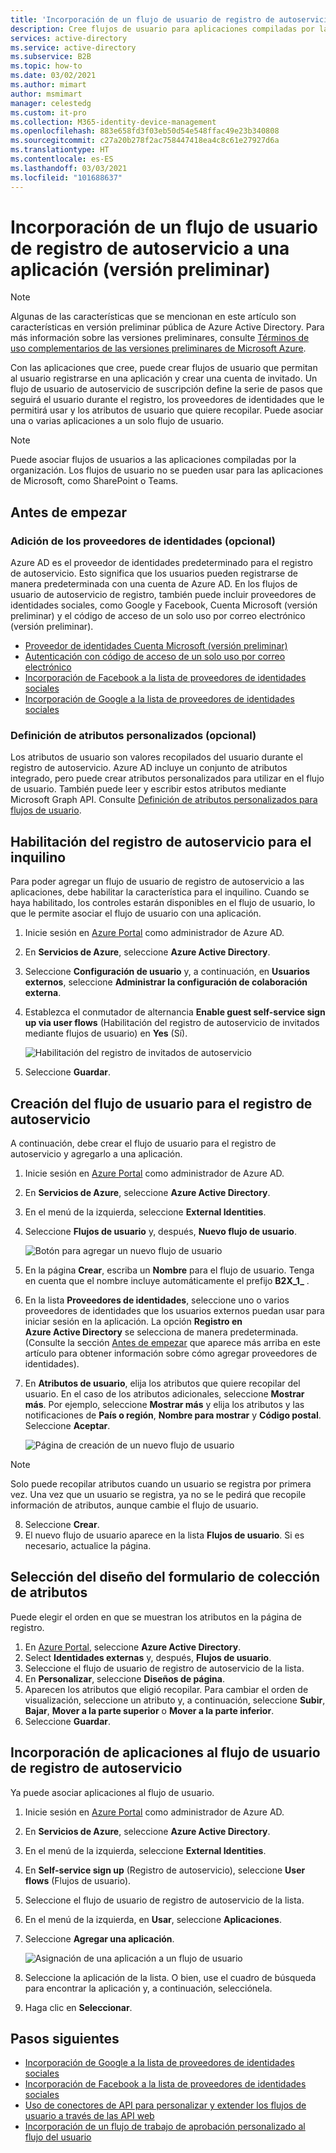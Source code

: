 ```yaml
---
title: 'Incorporación de un flujo de usuario de registro de autoservicio: Azure AD'
description: Cree flujos de usuario para aplicaciones compiladas por la organización. Después, los usuarios que visitan esa aplicación pueden obtener una cuenta de invitado con las opciones configuradas en el flujo de usuario.
services: active-directory
ms.service: active-directory
ms.subservice: B2B
ms.topic: how-to
ms.date: 03/02/2021
ms.author: mimart
author: msmimart
manager: celestedg
ms.custom: it-pro
ms.collection: M365-identity-device-management
ms.openlocfilehash: 883e658fd3f03eb50d54e548ffac49e23b340808
ms.sourcegitcommit: c27a20b278f2ac758447418ea4c8c61e27927d6a
ms.translationtype: HT
ms.contentlocale: es-ES
ms.lasthandoff: 03/03/2021
ms.locfileid: "101688637"
---
```

# <a name="add-a-self-service-sign-up-user-flow-to-an-app-preview"></a>Incorporación de un flujo de usuario de registro de autoservicio a una aplicación (versión preliminar)

> [!NOTE]
> Algunas de las características que se mencionan en este artículo son características en versión preliminar pública de Azure Active Directory. Para más información sobre las versiones preliminares, consulte [Términos de uso complementarios de las versiones preliminares de Microsoft Azure](https://azure.microsoft.com/support/legal/preview-supplemental-terms/).

Con las aplicaciones que cree, puede crear flujos de usuario que permitan al usuario registrarse en una aplicación y crear una cuenta de invitado. Un flujo de usuario de autoservicio de suscripción define la serie de pasos que seguirá el usuario durante el registro, los proveedores de identidades que le permitirá usar y los atributos de usuario que quiere recopilar. Puede asociar una o varias aplicaciones a un solo flujo de usuario.

> [!NOTE]
> Puede asociar flujos de usuarios a las aplicaciones compiladas por la organización. Los flujos de usuario no se pueden usar para las aplicaciones de Microsoft, como SharePoint o Teams.

## <a name="before-you-begin"></a>Antes de empezar

### <a name="add-identity-providers-optional"></a>Adición de los proveedores de identidades (opcional)

Azure AD es el proveedor de identidades predeterminado para el registro de autoservicio. Esto significa que los usuarios pueden registrarse de manera predeterminada con una cuenta de Azure AD. En los flujos de usuario de autoservicio de registro, también puede incluir proveedores de identidades sociales, como Google y Facebook, Cuenta Microsoft (versión preliminar) y el código de acceso de un solo uso por correo electrónico (versión preliminar).

- [Proveedor de identidades Cuenta Microsoft (versión preliminar)](microsoft-account.md)
- [Autenticación con código de acceso de un solo uso por correo electrónico](one-time-passcode.md)
- [Incorporación de Facebook a la lista de proveedores de identidades sociales](facebook-federation.md)
- [Incorporación de Google a la lista de proveedores de identidades sociales](google-federation.md)

### <a name="define-custom-attributes-optional"></a>Definición de atributos personalizados (opcional)

Los atributos de usuario son valores recopilados del usuario durante el registro de autoservicio. Azure AD incluye un conjunto de atributos integrado, pero puede crear atributos personalizados para utilizar en el flujo de usuario. También puede leer y escribir estos atributos mediante Microsoft Graph API. Consulte [Definición de atributos personalizados para flujos de usuario](user-flow-add-custom-attributes.md).

## <a name="enable-self-service-sign-up-for-your-tenant"></a>Habilitación del registro de autoservicio para el inquilino

Para poder agregar un flujo de usuario de registro de autoservicio a las aplicaciones, debe habilitar la característica para el inquilino. Cuando se haya habilitado, los controles estarán disponibles en el flujo de usuario, lo que le permite asociar el flujo de usuario con una aplicación.

1. Inicie sesión en [Azure Portal](https://portal.azure.com) como administrador de Azure AD.
2. En **Servicios de Azure**, seleccione **Azure Active Directory**.
3. Seleccione **Configuración de usuario** y, a continuación, en **Usuarios externos**, seleccione **Administrar la configuración de colaboración externa**.
4. Establezca el conmutador de alternancia **Enable guest self-service sign up via user flows** (Habilitación del registro de autoservicio de invitados mediante flujos de usuario) en **Yes** (Sí).

   ![Habilitación del registro de invitados de autoservicio](media/self-service-sign-up-user-flow/enable-self-service-sign-up.png)
5. Seleccione **Guardar**.
## <a name="create-the-user-flow-for-self-service-sign-up"></a>Creación del flujo de usuario para el registro de autoservicio

A continuación, debe crear el flujo de usuario para el registro de autoservicio y agregarlo a una aplicación.

1. Inicie sesión en [Azure Portal](https://portal.azure.com) como administrador de Azure AD.
2. En **Servicios de Azure**, seleccione **Azure Active Directory**.
3. En el menú de la izquierda, seleccione **External Identities**.
4. Seleccione **Flujos de usuario** y, después, **Nuevo flujo de usuario**.

   ![Botón para agregar un nuevo flujo de usuario](media/self-service-sign-up-user-flow/new-user-flow.png)

5. En la página **Crear**, escriba un **Nombre** para el flujo de usuario. Tenga en cuenta que el nombre incluye automáticamente el prefijo **B2X_1_** .
6. En la lista **Proveedores de identidades**, seleccione uno o varios proveedores de identidades que los usuarios externos puedan usar para iniciar sesión en la aplicación. La opción **Registro en Azure Active Directory** se selecciona de manera predeterminada. (Consulte la sección [Antes de empezar](#before-you-begin) que aparece más arriba en este artículo para obtener información sobre cómo agregar proveedores de identidades).
7. En **Atributos de usuario**, elija los atributos que quiere recopilar del usuario. En el caso de los atributos adicionales, seleccione **Mostrar más**. Por ejemplo, seleccione **Mostrar más** y elija los atributos y las notificaciones de **País o región**, **Nombre para mostrar** y **Código postal**. Seleccione **Aceptar**.

   ![Página de creación de un nuevo flujo de usuario](media/self-service-sign-up-user-flow/create-user-flow.png)

> [!NOTE]
> Solo puede recopilar atributos cuando un usuario se registra por primera vez. Una vez que un usuario se registra, ya no se le pedirá que recopile información de atributos, aunque cambie el flujo de usuario.

8. Seleccione **Crear**.
9. El nuevo flujo de usuario aparece en la lista **Flujos de usuario**. Si es necesario, actualice la página.

## <a name="select-the-layout-of-the-attribute-collection-form"></a>Selección del diseño del formulario de colección de atributos

Puede elegir el orden en que se muestran los atributos en la página de registro. 

1. En [Azure Portal](https://portal.azure.com), seleccione **Azure Active Directory**.
2. Select **Identidades externas** y, después, **Flujos de usuario**.
3. Seleccione el flujo de usuario de registro de autoservicio de la lista.
4. En **Personalizar**, seleccione **Diseños de página**.
5. Aparecen los atributos que eligió recopilar. Para cambiar el orden de visualización, seleccione un atributo y, a continuación, seleccione **Subir**, **Bajar**, **Mover a la parte superior** o **Mover a la parte inferior**.
6. Seleccione **Guardar**.

## <a name="add-applications-to-the-self-service-sign-up-user-flow"></a>Incorporación de aplicaciones al flujo de usuario de registro de autoservicio

Ya puede asociar aplicaciones al flujo de usuario.

1. Inicie sesión en [Azure Portal](https://portal.azure.com) como administrador de Azure AD.
2. En **Servicios de Azure**, seleccione **Azure Active Directory**.
3. En el menú de la izquierda, seleccione **External Identities**.
4. En **Self-service sign up** (Registro de autoservicio), seleccione **User flows** (Flujos de usuario).
5. Seleccione el flujo de usuario de registro de autoservicio de la lista.
6. En el menú de la izquierda, en **Usar**, seleccione **Aplicaciones**.
7. Seleccione **Agregar una aplicación**.

   ![Asignación de una aplicación a un flujo de usuario](media/self-service-sign-up-user-flow/assign-app-to-user-flow.png)

8. Seleccione la aplicación de la lista. O bien, use el cuadro de búsqueda para encontrar la aplicación y, a continuación, selecciónela.
9. Haga clic en **Seleccionar**.

## <a name="next-steps"></a>Pasos siguientes

- [Incorporación de Google a la lista de proveedores de identidades sociales](google-federation.md)
- [Incorporación de Facebook a la lista de proveedores de identidades sociales](facebook-federation.md)
- [Uso de conectores de API para personalizar y extender los flujos de usuario a través de las API web](api-connectors-overview.md)
- [Incorporación de un flujo de trabajo de aprobación personalizado al flujo del usuario](self-service-sign-up-add-approvals.md)
